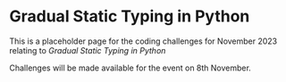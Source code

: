 # Gradual Static Typing in Python

This is a placeholder page for the coding challenges for November 2023 relating to *Gradual Static Typing in Python*

Challenges will be made available for the event on 8th November.
